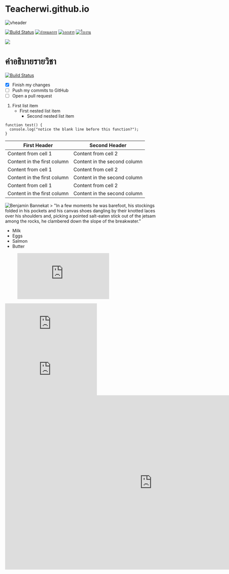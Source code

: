 # Teacherwi.github.io
![vheader](https://docs.google.com/drawings/d/e/2PACX-1vTI9_rUfHD3g2O67CLlAG4DJEUiv73TdOKqXtGUYlaWKVOgWQqntvpOkVktulH-LtX8PgA-Cbdn7ERa/pub?w=915&h=128)  

<!-- [![Build Status](https://dev.azure.com/vscode/VSCode/_apis/build/status/VS%20Code?branchName=master)](https://aka.ms/vscode-builds) -->
[![Build Status](https://dev.azure.com/vscode/VSCode/_apis/build/status/VS%20Code?branchName=master)](https://dev.azure.com/vscode/VSCode/_build/latest?definitionId=12)
[![กำหนดการ](https://img.shields.io/github/issues/Microsoft/vscode/feature-request.svg)](https://github.com/Microsoft/vscode/issues?q=is%3Aopen+is%3Aissue+label%3Afeature-request+sort%3Areactions-%2B1-desc)
[![เอกสาร](https://img.shields.io/github/issues/Microsoft/vscode/bug.svg)](https://github.com/Microsoft/vscode/issues?utf8=✓&q=is%3Aissue+is%3Aopen+label%3Abug)
[![ใบงาน](https://img.shields.io/badge/chat-on%20gitter-yellow.svg)](https://gitter.im/Microsoft/vscode)  

![](https://docs.google.com/drawings/d/e/2PACX-1vRVpOdOW1vZuUDyi8tLRAHc2oAWWvVcfZyVFcuOn-Htjz1vAc-5rtdoRnxshMpL8i5a6Cg-zOseNuZx/pub?w=420&h=109)

# คำอธิบายรายวิชา  

[![Build Status](https://dev.azure.com/vscode/VSCode/_apis/build/status/VS%20Code?branchName=master)](https://aka.ms/vscode-builds) 

- [x] Finish my changes
- [ ] Push my commits to GitHub
- [ ] Open a pull request
1. First list item
   - First nested list item
     - Second nested list item

```
function test() {
  console.log("notice the blank line before this function?");
}
```
First Header | Second Header
------------ | -------------
Content from cell 1 | Content from cell 2
Content in the first column | Content in the second column
Content from cell 1 | Content from cell 2
Content in the first column | Content in the second column
Content from cell 1 | Content from cell 2
Content in the first column | Content in the second column
![Benjamin Bannekat](https://octodex.github.com/images/bannekat.png)
&gt; "In a few moments he was barefoot, his stockings folded in his pockets and his
  canvas shoes dangling by their knotted laces over his shoulders and, picking a
  pointed salt-eaten stick out of the jetsam among the rocks, he clambered down
  the slope of the breakwater."
* Milk
* Eggs
* Salmon
* Butter
<!-- blank line -->
<figure class="video_container">
  <iframe src="https://www.youtube.com/embed/enMumwvLAug" frameborder="0" allowfullscreen="true"> </iframe>
</figure>
<!-- blank line -->
<iframe src="https://www.youtube.com/embed/enMumwvLAug" frameborder="0" allowfullscreen="true"> </iframe> <iframe src="https://drive.google.com/file/d/0B6m34D8cFdpMZndKTlBRU0tmczg/preview" frameborder="0" allowfullscreen="true"> </iframe> </iframe> <iframe src="https://docs.google.com/presentation/d/e/2PACX-1vS_iuMXnp61wlo4amm5nvHr4Ir8VUzisJSBsr7YEL7fKWAiT-9bmehyngtb9TYaFEsFnRokCyIXwsvY/embed?start=false&loop=false&delayms=3000" frameborder="0" width="960" height="569" allowfullscreen="true" mozallowfullscreen="true" webkitallowfullscreen="true"></iframe>

